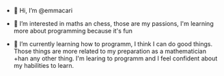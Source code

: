 - 👋 Hi, I’m @emmacari

- 👀 I’m interested in maths an chess, those are my passions,
I'm learning more about programming because it's fun

- 🌱 I’m currently learning how to programm, I think I can do good things.
Those things are more related to my preparation as a mathematician +han
any other thing. I'm learing to programm and I feel confident about
my habilities to learn.

<!---If you can talk to me in English I'll play chess with you.
I'm pretty good :)

emmacari/emmacari is a ✨ special ✨ repository because its `README.md` (this file) appears on your GitHub profile.
You can click the Preview link to take a look at your changes.
--->
